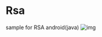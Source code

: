 # Rsa
sample for RSA android(java)
![img](https://user-images.githubusercontent.com/24389373/53271015-6b3af900-3702-11e9-930e-218cac2dae2a.jpg)

